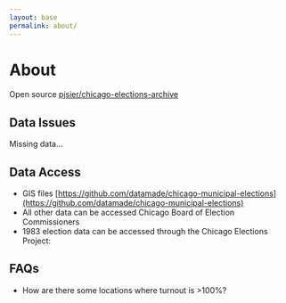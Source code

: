 ```yaml
---
layout: base
permalink: about/
---
```


# About

Open source [pjsier/chicago-elections-archive](https://github.com/pjsier/chicago-elections-archive)

## Data Issues

Missing data...

## Data Access

- GIS files [https://github.com/datamade/chicago-municipal-elections](https://github.com/datamade/chicago-municipal-elections)
- All other data can be accessed Chicago Board of Election Commissioners
- 1983 election data can be accessed through the Chicago Elections Project: []()

## FAQs

- How are there some locations where turnout is >100%?
